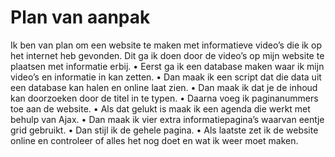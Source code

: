 # Plan van aanpak

Ik ben van plan om een website te maken met informatieve video’s die ik op het internet heb gevonden. Dit ga ik doen door de video’s op mijn website te plaatsen met informatie erbij.
•	Eerst ga ik een database maken waar ik mijn video’s en informatie in kan zetten.
•	Dan maak ik een script dat die data uit een database kan halen en online laat zien.
•	Dan maak ik dat je de inhoud kan doorzoeken door de titel in te typen.
•	Daarna voeg ik paginanummers toe aan de website.
•	Als dat gelukt is maak ik een agenda die werkt met behulp van Ajax.
•	Dan maak ik vier extra informatiepagina’s waarvan eentje grid gebruikt.
•	Dan stijl ik de gehele pagina.
•	Als laatste zet ik de website online en controleer of alles het nog doet en wat ik weer moet maken.
